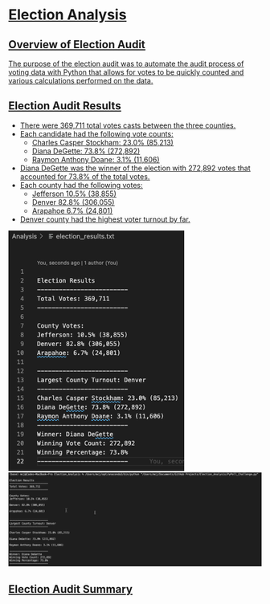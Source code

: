 # <u>Election Analysis<u>

## <u>Overview of Election Audit<u>

The purpose of the election audit was to automate the audit process of voting data with Python that allows for votes to be quickly counted and various calculations performed on the data.

## Election Audit Results
- There were 369,711 total votes casts between the three counties.
- Each candidate had the following vote counts:
  - Charles Casper Stockham: 23.0% (85,213)
  - Diana DeGette:  73.8% (272,892)
  - Raymon Anthony Doane:  3.1% (11,606)
- Diana DeGette was the winner of the election with 272,892 votes that accounted for 73.8% of the total votes.
- Each county had the following votes:
  - Jefferson 10.5% (38,855)
  - Denver 82.8% (306,055)
  - Arapahoe 6.7% (24,801)
- Denver county had the highest voter turnout by far.


![Election Results FIle Snapshot](https://github.com/cadejackson/Election_Analysis/blob/main/Resources/Election%20Results%20TXT%20Snapshot.png) ![Election Results Terminal Output Snapshot](https://github.com/cadejackson/Election_Analysis/blob/main/Resources/Terminal%20Outptut%20Spanshot.png)



## Election Audit Summary